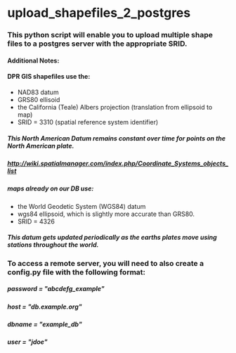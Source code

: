 # upload_shapefiles_2_postgres
### This python script will enable you to upload multiple shape files to a postgres server with the appropriate SRID.

#### Additional Notes: 

#### DPR GIS shapefiles use the: 
* NAD83 datum 
* GRS80 ellisoid 
* the California (Teale) Albers projection (translation from ellipsoid to map) 
* SRID = 3310        (spatial reference system identifier)
##### This North American Datum remains constant over time for points on the North American plate.
##### http://wiki.spatialmanager.com/index.php/Coordinate_Systems_objects_list

##### maps already on our DB use: 
* the World Geodetic System (WGS84) datum
* wgs84 ellipsoid, which is slightly more accurate than GRS80.
* SRID = 4326       
##### This datum gets updated periodically as the earths plates move using stations throughout the world.

### To access a remote server, you will need to also create a config.py file with the following format:
##### password = "abcdefg_example"
##### host = "db.example.org"
##### dbname = "example_db"
##### user = "jdoe"
